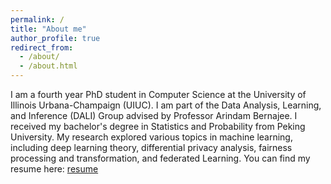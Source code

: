```yaml
---
permalink: /
title: "About me"
author_profile: true
redirect_from: 
  - /about/
  - /about.html
---
```


I am a fourth year PhD student in Computer Science at the University of Illinois Urbana-Champaign (UIUC). I am part of the Data Analysis, Learning, and Inference (DALI) Group advised by Professor Arindam Bernajee. I received my bachelor's degree in Statistics and Probability from Peking University. My research explored various topics in machine learning, including deep learning theory, differential privacy analysis, fairness processing and transformation, and federated Learning. You can find my resume here: [resume](https://joyceli0729.github.io/files/Resume(3)6.pdf)
